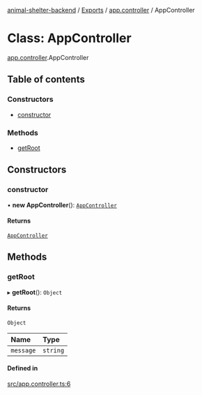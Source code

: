 [animal-shelter-backend](../README.md) / [Exports](../modules.md) / [app.controller](../modules/app_controller.md) / AppController

# Class: AppController

[app.controller](../modules/app_controller.md).AppController

## Table of contents

### Constructors

- [constructor](app_controller.AppController.md#constructor)

### Methods

- [getRoot](app_controller.AppController.md#getroot)

## Constructors

### constructor

• **new AppController**(): [`AppController`](app_controller.AppController.md)

#### Returns

[`AppController`](app_controller.AppController.md)

## Methods

### getRoot

▸ **getRoot**(): `Object`

#### Returns

`Object`

| Name | Type |
| :------ | :------ |
| `message` | `string` |

#### Defined in

[src/app.controller.ts:6](https://github.com/B4LiN7/animal-shelter-backend/blob/433cf0c1c0d87c638e9f68cdba4d5975f6f24447/src/app.controller.ts#L6)
